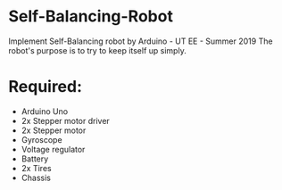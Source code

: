 # Self-Balancing-Robot
Implement Self-Balancing robot by Arduino - UT EE - Summer 2019
The robot's purpose is to try to keep itself up simply.
# Required:
- Arduino Uno
- 2x Stepper motor driver
- 2x Stepper motor
- Gyroscope
- Voltage regulator
- Battery
- 2x Tires
- Chassis
